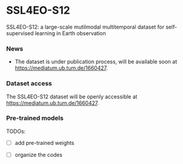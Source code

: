 # SSL4EO-S12
SSL4EO-S12: a large-scale mutilmodal multitemporal dataset for self-supervised learning in Earth observation

### News
- The dataset is under publication process, will be available soon at https://mediatum.ub.tum.de/1660427.

### Dataset access
The SSL4EO-S12 dataset will be openly accessible at https://mediatum.ub.tum.de/1660427.

### Pre-trained models


TODOs:
- [ ] add pre-trained weights
- [ ] organize the codes


